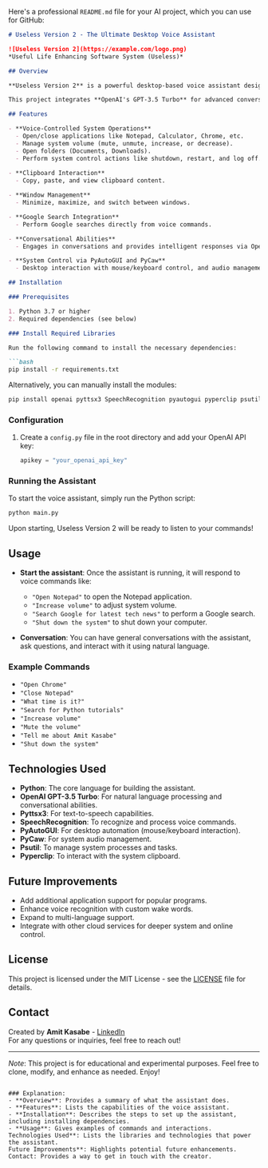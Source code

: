 Here's a professional `README.md` file for your AI project, which you can use for GitHub:

```markdown
# Useless Version 2 - The Ultimate Desktop Voice Assistant

![Useless Version 2](https://example.com/logo.png)  
*Useful Life Enhancing Software System (Useless)*

## Overview

**Useless Version 2** is a powerful desktop-based voice assistant designed to enhance your productivity and provide hands-free control of your system. Built with cutting-edge AI technology, Useless Version 2 can perform a wide range of tasks including controlling system volume, opening/closing applications, managing windows, interacting with the clipboard, performing Google searches, and more—all via simple voice commands.

This project integrates **OpenAI's GPT-3.5 Turbo** for advanced conversational abilities, allowing the assistant to respond intelligently to both system commands and general inquiries.

## Features

- **Voice-Controlled System Operations**
  - Open/close applications like Notepad, Calculator, Chrome, etc.
  - Manage system volume (mute, unmute, increase, or decrease).
  - Open folders (Documents, Downloads).
  - Perform system control actions like shutdown, restart, and log off.
  
- **Clipboard Interaction**
  - Copy, paste, and view clipboard content.

- **Window Management**
  - Minimize, maximize, and switch between windows.

- **Google Search Integration**
  - Perform Google searches directly from voice commands.

- **Conversational Abilities**
  - Engages in conversations and provides intelligent responses via OpenAI's GPT-3.5.

- **System Control via PyAutoGUI and PyCaw**
  - Desktop interaction with mouse/keyboard control, and audio management using PyCaw.

## Installation

### Prerequisites

1. Python 3.7 or higher
2. Required dependencies (see below)

### Install Required Libraries

Run the following command to install the necessary dependencies:

```bash
pip install -r requirements.txt
```

Alternatively, you can manually install the modules:

```bash
pip install openai pyttsx3 SpeechRecognition pyautogui pyperclip psutil pycaw comtypes
```

### Configuration

1. Create a `config.py` file in the root directory and add your OpenAI API key:
   ```python
   apikey = "your_openai_api_key"
   ```

### Running the Assistant

To start the voice assistant, simply run the Python script:

```bash
python main.py
```

Upon starting, Useless Version 2 will be ready to listen to your commands!

## Usage

- **Start the assistant**: Once the assistant is running, it will respond to voice commands like:
  - `"Open Notepad"` to open the Notepad application.
  - `"Increase volume"` to adjust system volume.
  - `"Search Google for latest tech news"` to perform a Google search.
  - `"Shut down the system"` to shut down your computer.

- **Conversation**: You can have general conversations with the assistant, ask questions, and interact with it using natural language.

### Example Commands

- `"Open Chrome"`
- `"Close Notepad"`
- `"What time is it?"`
- `"Search for Python tutorials"`
- `"Increase volume"`
- `"Mute the volume"`
- `"Tell me about Amit Kasabe"`
- `"Shut down the system"`

## Technologies Used

- **Python**: The core language for building the assistant.
- **OpenAI GPT-3.5 Turbo**: For natural language processing and conversational abilities.
- **Pyttsx3**: For text-to-speech capabilities.
- **SpeechRecognition**: To recognize and process voice commands.
- **PyAutoGUI**: For desktop automation (mouse/keyboard interaction).
- **PyCaw**: For system audio management.
- **Psutil**: To manage system processes and tasks.
- **Pyperclip**: To interact with the system clipboard.

## Future Improvements

- Add additional application support for popular programs.
- Enhance voice recognition with custom wake words.
- Expand to multi-language support.
- Integrate with other cloud services for deeper system and online control.

## License

This project is licensed under the MIT License - see the [LICENSE](LICENSE) file for details.

## Contact

Created by **Amit Kasabe** - [LinkedIn](https://linkedin.com/in/amitkasabe)  
For any questions or inquiries, feel free to reach out!

---

*Note*: This project is for educational and experimental purposes. Feel free to clone, modify, and enhance as needed. Enjoy!

```

### Explanation:
- **Overview**: Provides a summary of what the assistant does.
- **Features**: Lists the capabilities of the voice assistant.
- **Installation**: Describes the steps to set up the assistant, including installing dependencies.
- **Usage**: Gives examples of commands and interactions.
Technologies Used**: Lists the libraries and technologies that power the assistant.
Future Improvements**: Highlights potential future enhancements.
Contact: Provides a way to get in touch with the creator. 
